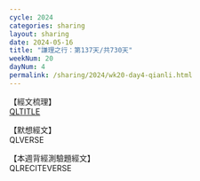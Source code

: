 ```yaml
---
cycle: 2024
categories: sharing
layout: sharing
date: 2024-05-16
title: "謙理之行：第137天/共730天"
weekNum: 20
dayNum: 4
permalink: /sharing/2024/wk20-day4-qianli.html
---
```


【經文梳理】  
<a href="QLLINK" target="_blank">QLTITLE</a>

【默想經文】  
QLVERSE

【本週背經測驗題經文】  
QLRECITEVERSE